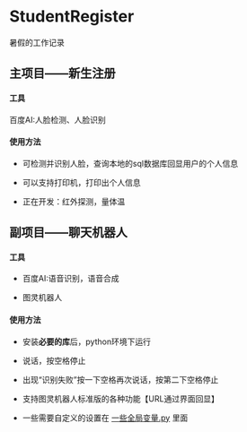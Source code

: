 # StudentRegister
暑假的工作记录
## 主项目——新生注册
#### 工具
百度AI:人脸检测、人脸识别
#### 使用方法
- 可检测并识别人脸，查询本地的sql数据库回显用户的个人信息

- 可以支持打印机，打印出个人信息

- 正在开发：红外探测，量体温


## 副项目——聊天机器人
#### 工具
- 百度AI:语音识别，语音合成

- 图灵机器人


#### 使用方法
- 安装**必要的库**后，python环境下运行

- 说话，按空格停止

- 出现“识别失败”按一下空格再次说话，按第二下空格停止

- 支持图灵机器人标准版的各种功能【URL通过界面回显】
- 一些需要自定义的设置在 [一些全局变量.py](https://github.com/thinkforanameissohard/StudentRegister/blob/master/聊天机器人/一些全局变量.py) 里面